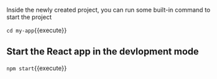 Inside the newly created project, you can run some built-in command to start the project

`cd my-app`{{execute}}

## Start the React app in the devlopment mode

`npm start`{{execute}}
